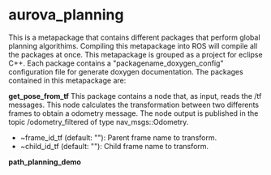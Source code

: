 # aurova_planning
This is a metapackage that contains different packages that perform global planning algorithims. Compiling this metapackage into ROS will compile all the packages at once. This metapackage is grouped as a project for eclipse C++. Each package contains a "packagename_doxygen_config" configuration file for generate doxygen documentation. The packages contained in this metapackage are:

**get_pose_from_tf**
This package contains a node that, as input, reads the /tf messages. This node calculates the transformation between two differents frames to obtain a odometry message. The node output is published in the topic /odometry_filtered of type nav_msgs::Odometry.
* ~frame_id_tf (default: ""): Parent frame name to transform.
* ~child_id_tf (default: ""): Child frame name to transform.

**path_planning_demo**
